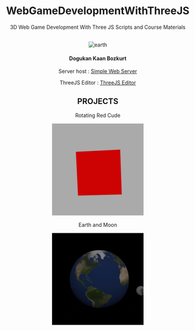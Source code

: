 
<div align="center">
<h1>WebGameDevelopmentWithThreeJS</h1>
<p> 3D Web Game Development With Three JS Scripts and Course Materials </p>
<br>
<img src="https://media.giphy.com/media/v1.Y2lkPTc5MGI3NjExYzFtamlwNnB1dmtsb2V2eHR2bWtjcmJwZjBtM3k0dHpuZTJoZ2k1aiZlcD12MV9pbnRlcm5hbF9naWZfYnlfaWQmY3Q9Zw/l41YrkD7I6LnwFd4Y/giphy.gif" alt="earth" />

<h4>Dogukan Kaan Bozkurt</h4>

<p> Server host : <a href = "https://simplewebserver.org/">Simple Web Server</a></p>
<p> ThreeJS Editor : <a href="https://threejs.org/editor/">ThreeJS Editor </a></p>

<h2> PROJECTS</h2>
<p> Rotating Red Cude </p>
<img src="mySource/gifs/RedRotatingCube.gif" alt="rotatingRedCube" width="250" height="250"/>
<br>
<p> Earth and Moon </p>
<img src="mySource/gifs/EarthAndMoon.gif" alt="earthAndMoon" width="250" height="250"/>
</div>
